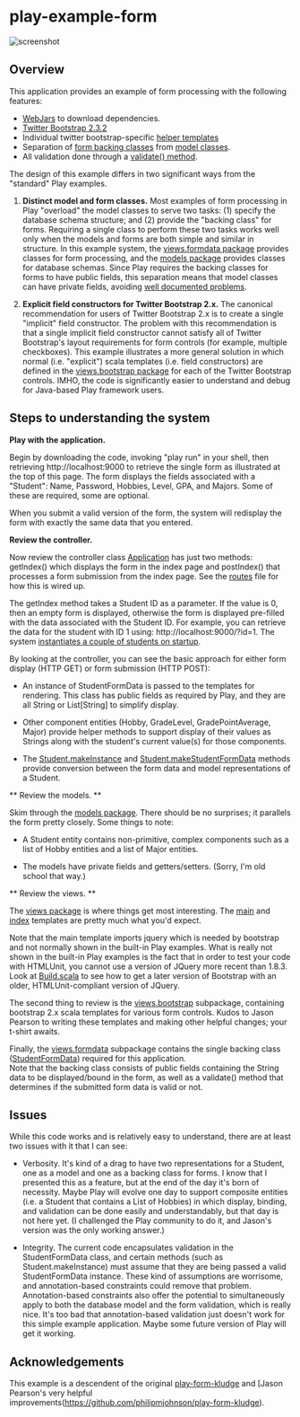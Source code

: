 play-example-form
=================

![screenshot](https://raw.github.com/ics-software-engineering/play-example-form/master/doc/play-example-form-homepage.png)

Overview
--------

This application provides an example of form processing with the following features:

  * [WebJars](http://www.webjars.org/) to download dependencies.
  * [Twitter Bootstrap 2.3.2](http://getbootstrap.com/2.3.2/)
  * Individual twitter bootstrap-specific [helper templates](https://github.com/ics-software-engineering/play-example-form/tree/master/app/views/bootstrap)
  * Separation of [form backing classes](https://github.com/ics-software-engineering/play-example-form/tree/master/app/views/formdata) from [model classes](https://github.com/ics-software-engineering/play-example-form/tree/master/app/models).
  * All validation done through a [validate() method](https://github.com/ics-software-engineering/play-example-form/blob/master/app/views/formdata/StudentFormData.java#L57-123).
    
The design of this example differs in two significant ways from the "standard" Play examples. 

  1. **Distinct model and form classes.**  Most examples of form processing in Play "overload" the 
     model classes to serve two tasks:  (1) specify the database schema structure; and 
     (2) provide the "backing class" for forms.  Requiring a single class to perform these two tasks
     works well only when the models and forms are both simple and similar in structure. In this example system, the
     [views.formdata package](https://github.com/ics-software-engineering/play-example-form/tree/master/app/views/formdata) provides 
     classes for form processing, and the [models package](https://github.com/ics-software-engineering/play-example-form/tree/master/app/models) provides
     classes for database schemas. Since Play requires the backing classes for forms to have public fields,
     this separation means that model classes can have private fields, avoiding [well documented problems](http://www.manning-sandbox.com/thread.jspa?messageID=143570&#143570). 

  2. **Explicit field constructors for Twitter Bootstrap 2.x.**  The canonical recommendation for users of 
     Twitter Bootstrap 2.x is to create a single "implicit" field constructor.  The problem with this recommendation
     is that a single implicit field constructor cannot satisfy all of Twitter Bootstrap's layout
     requirements for form controls (for example, multiple checkboxes). This example illustrates
     a more general solution in which normal (i.e. "explicit") scala templates (i.e. field constructors) are defined in the 
     [views.bootstrap package](https://github.com/ics-software-engineering/play-example-form/tree/master/app/views/bootstrap) for each of the Twitter Bootstrap controls. IMHO, the 
     code is significantly easier to understand and debug for Java-based Play framework users.  

Steps to understanding the system
---------------------------------

**Play with the application.**

Begin by downloading the code, invoking "play run" in your shell, then retrieving http://localhost:9000 
to retrieve the single form as illustrated at the top of this page. The form displays the fields
associated with a "Student":  Name, Password, Hobbies, Level, GPA, and Majors.  Some of these
are required, some are optional. 

When you submit a valid version of the form, the system will redisplay the form with exactly the 
same data that you entered. 

**Review the controller.**

Now review the controller class [Application](https://github.com/ics-software-engineering/play-example-form/blob/master/app/controllers/Application.java)
has just two methods: getIndex() which displays the form in the index page and postIndex() that processes a form submission
from the index page. See the [routes](https://github.com/ics-software-engineering/play-example-form/blob/master/conf/routes) file for how this is wired up.

The getIndex method takes a Student ID as a parameter. If the value is 0, then an empty form is
displayed, otherwise the form is displayed pre-filled with the data associated with the Student ID.
For example, you can retrieve the data for the student with ID 1 using: http://localhost:9000/?id=1.
The system [instantiates a couple of students on startup](https://github.com/ics-software-engineering/play-example-form/blob/master/app/models/Student.java#L168-180). 

By looking at the controller, you can see the basic approach for either form display (HTTP GET) or 
form submission (HTTP POST):
  
  * An instance of StudentFormData is passed to the templates for rendering. This class has public
    fields as required by Play, and they are all String or List[String] to simplify display.
    
  * Other component entities (Hobby, GradeLevel, GradePointAverage, Major) provide helper methods
    to support display of their values as Strings along with the student's current value(s) for
    those components.
    
  * The [Student.makeInstance](https://github.com/ics-software-engineering/play-example-form/blob/master/app/models/Student.java#L165-185) and [Student.makeStudentFormData](https://github.com/ics-software-engineering/play-example-form/blob/master/app/models/Student.java#L150-162)
    methods provide conversion between the form data and model representations of a Student.

** Review the models. **

Skim through the [models package](https://github.com/ics-software-engineering/play-example-form/tree/master/app/models). 
There should be no surprises; it parallels the form pretty closely.  Some things to note:

  * A Student entity contains non-primitive, complex components such as a list of Hobby entities and a list of Major entities.
  
  * The models have private fields and getters/setters. (Sorry, I'm old school that way.)     

** Review the views. **

The [views package](https://github.com/ics-software-engineering/play-example-form/tree/master/app/views) 
is where things get most interesting.   The [main](https://github.com/ics-software-engineering/play-example-form/blob/master/app/views/main.scala.html)
and [index](https://github.com/ics-software-engineering/play-example-form/blob/master/app/views/index.scala.html)
templates are pretty much what you'd expect. 

Note that the main template imports jquery which is needed by bootstrap and not normally shown
in the built-in Play examples. What is really not shown in the built-in Play examples is the 
fact that in order to test your code with HTMLUnit, you cannot use a version of JQuery more recent than 1.8.3.
Look at [Build.scala](https://github.com/ics-software-engineering/play-example-form/blob/master/project/Build.scala#L17-19)
to see how to get a later version of Bootstrap with an older, HTMLUnit-compliant version of JQuery.

The second thing to review is the [views.bootstrap](https://github.com/ics-software-engineering/play-example-form/tree/master/app/views/bootstrap)
subpackage, containing bootstrap 2.x scala templates for various form controls. Kudos to Jason
Pearson to writing these templates and making other helpful changes; your t-shirt awaits.

Finally, the [views.formdata](https://github.com/ics-software-engineering/play-example-form/tree/master/app/views/formdata)
subpackage contains the single backing class ([StudentFormData](https://github.com/ics-software-engineering/play-example-form/blob/master/app/views/formdata/StudentFormData.java)) required for this application.      
Note that the backing class consists of public fields containing the String data to be displayed/bound in the form,
as well as a validate() method that determines if the submitted form data is valid or not.
        
Issues
------

While this code works and is relatively easy to understand, there are at least two issues with it
that I can see:

  * Verbosity.  It's kind of a drag to have two representations for a Student, one as a model and
    one as a backing class for forms.   I know that I presented this as a feature, but at the end
    of the day it's born of necessity.  Maybe Play will evolve one day to support composite entities
    (i.e. a Student that contains a List of Hobbies) in which display, binding, and validation
    can be done easily and understandably, but that day is not here yet. (I challenged the Play
    community to do it, and Jason's version was the only working answer.)
    
  * Integrity.  The current code encapsulates validation in the StudentFormData class, and certain
    methods (such as Student.makeInstance) must assume that they are being passed a valid
    StudentFormData instance.  These kind of assumptions are worrisome, and annotation-based 
    constraints could remove that problem.  Annotation-based constraints also offer the potential
    to simultaneously apply to both the database model and the form validation, which is really
    nice.  It's too bad that annotation-based validation just doesn't work for this simple
    example application. Maybe some future version of Play will get it working. 
    
Acknowledgements
----------------

This example is a descendent of the original [play-form-kludge](https://github.com/philipmjohnson/play-form-kludge/tree/original)
and [Jason Pearson's very helpful improvements(https://github.com/philipmjohnson/play-form-kludge).
    
